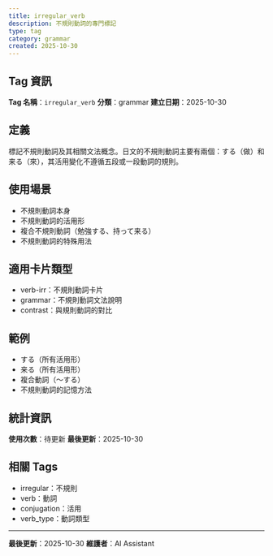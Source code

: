 ```yaml
---
title: irregular_verb
description: 不規則動詞的專門標記
type: tag
category: grammar
created: 2025-10-30
---
```


## Tag 資訊

**Tag 名稱**：`irregular_verb`
**分類**：grammar
**建立日期**：2025-10-30

## 定義

標記不規則動詞及其相關文法概念。日文的不規則動詞主要有兩個：する（做）和来る（來），其活用變化不遵循五段或一段動詞的規則。

## 使用場景

- 不規則動詞本身
- 不規則動詞的活用形
- 複合不規則動詞（勉強する、持って来る）
- 不規則動詞的特殊用法

## 適用卡片類型

- verb-irr：不規則動詞卡片
- grammar：不規則動詞文法說明
- contrast：與規則動詞的對比

## 範例

- する（所有活用形）
- 来る（所有活用形）
- 複合動詞（〜する）
- 不規則動詞的記憶方法

## 統計資訊

**使用次數**：待更新
**最後更新**：2025-10-30

## 相關 Tags

- irregular：不規則
- verb：動詞
- conjugation：活用
- verb_type：動詞類型

---

**最後更新**：2025-10-30
**維護者**：AI Assistant
